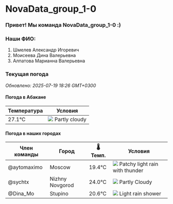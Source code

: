 # NovaData_group_1-0
### Привет! Мы команда NovaData_group_1-0 :)

### Наши ФИО:
1. Шмелев Александр Игоревич
2. Моисеева Дина Валерьевна
3. Алпатова Марианна Валерьевна

### Текущая погода
<!-- WEATHER:START -->
_Обновлено: 2025-07-19 18:26 GMT+0300_

#### Погода в Абакане

| Температура | Условия |
|-------------|----------|
| 27.1°C     | ![](https://cdn.weatherapi.com/weather/64x64/night/116.png) Partly cloudy |

#### Погода в наших городах

| Член команды  | Город               | 🌡️ Темп.  | Условия          |
|---------------|---------------------|-----------|--------------------|
| @aytomaximo    | Moscow              |   19.4°C | ![](https://cdn.weatherapi.com/weather/64x64/day/386.png) Patchy light rain with thunder |
| @sychtx        | Nizhny Novgorod     |   24.0°C | ![](https://cdn.weatherapi.com/weather/64x64/day/116.png) Partly Cloudy |
| @Dina_Mo       | Stupino             |   20.6°C | ![](https://cdn.weatherapi.com/weather/64x64/day/353.png) Light rain shower |

<!-- WEATHER:END -->
